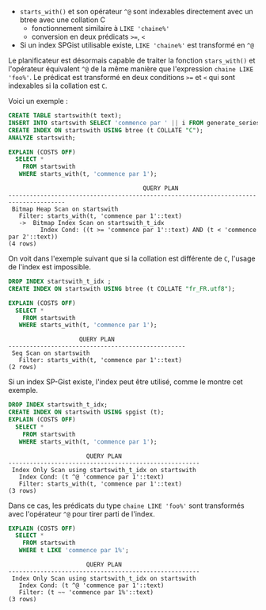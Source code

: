<!--
Les commits sur ce sujet sont :

* https://www.postgresql.org/message-id/E1mnSso-00014n-V3@gemulon.postgresql.org

-->

<div class="slide-content">

 * `starts_with()` et son opérateur `^@` sont indexables directement avec un
   btree avec une collation C
   + fonctionnement similaire à `LIKE 'chaine%'`
   + conversion en deux prédicats `>=`, `<`
 * Si un index SPGist utilisable existe, `LIKE 'chaine%'` est transformé en
   `^@`

</div>

<div class="notes">

Le planificateur est désormais capable de traiter la fonction `stars_with()` et
l'opérateur équivalent `^@` de la même manière que l'expression `chaine LIKE
'foo%'`. Le prédicat est transformé en deux conditions `>=` et `<` qui sont
indexables si la collation est `C`.

Voici un exemple :

```sql
CREATE TABLE startswith(t text);
INSERT INTO startswith SELECT 'commence par ' || i FROM generate_series(1,10000) AS  F(i);
CREATE INDEX ON startswith USING btree (t COLLATE "C");
ANALYZE startswith;

EXPLAIN (COSTS OFF)
  SELECT *
    FROM startswith
   WHERE starts_with(t, 'commence par 1');
```
```text
                                      QUERY PLAN
--------------------------------------------------------------------------------------
 Bitmap Heap Scan on startswith
   Filter: starts_with(t, 'commence par 1'::text)
   ->  Bitmap Index Scan on startswith_t_idx
         Index Cond: ((t >= 'commence par 1'::text) AND (t < 'commence par 2'::text))
(4 rows)
```

On voit dans l'exemple suivant que si la collation est différente de `C`,
l'usage de l'index est impossible.

```sql
DROP INDEX startswith_t_idx ;
CREATE INDEX ON startswith USING btree (t COLLATE "fr_FR.utf8");

EXPLAIN (COSTS OFF)
  SELECT *
    FROM startswith
   WHERE starts_with(t, 'commence par 1');
```
```text
                    QUERY PLAN
--------------------------------------------------
 Seq Scan on startswith
   Filter: starts_with(t, 'commence par 1'::text)
(2 rows)
```

Si un index SP-Gist existe, l'index peut être utilisé, comme le montre cet
exemple.

```sql
DROP INDEX startswith_t_idx;
CREATE INDEX ON startswith USING spgist (t);
EXPLAIN (COSTS OFF)
  SELECT *
    FROM startswith
   WHERE starts_with(t, 'commence par 1');
```
```text
                      QUERY PLAN
------------------------------------------------------
 Index Only Scan using startswith_t_idx on startswith
   Index Cond: (t ^@ 'commence par 1'::text)
   Filter: starts_with(t, 'commence par 1'::text)
(3 rows)
```

Dans ce cas, les prédicats du type `chaine LIKE 'foo%'` sont transformés avec
l'opérateur `^@` pour tirer parti de l'index.

```sql
EXPLAIN (COSTS OFF)
  SELECT *
    FROM startswith
   WHERE t LIKE 'commence par 1%';
```
```text
                      QUERY PLAN
------------------------------------------------------
 Index Only Scan using startswith_t_idx on startswith
   Index Cond: (t ^@ 'commence par 1'::text)
   Filter: (t ~~ 'commence par 1%'::text)
(3 rows)
```

</div>
